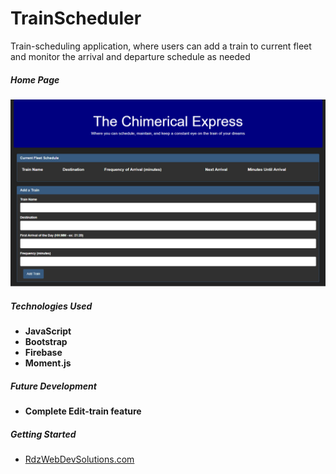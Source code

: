 # TrainScheduler

Train-scheduling application, where users can add a train to current fleet and monitor the arrival and departure schedule as needed
##### Home Page
![TrainScheduler Home Page](assets/images/screen-Shot-home.png?raw=true)


##### Technologies Used
* **JavaScript**
* **Bootstrap**
* **Firebase**
* **Moment.js**


##### Future Development
* **Complete Edit-train feature**


##### Getting Started
* <a href="rdzwebdevsolutions.com/TrainScheduler/">RdzWebDevSolutions.com</a> 


